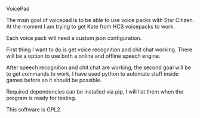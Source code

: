 VoicePad

The main goal of voicepad is to be able to use voice packs with Star Citizen.
At the moment I am trying to get Kate from HCS voicepacks to work.

Each voice pack will need a custom json configuration.

First thing I want to do is get voice recognition and chit chat working.
There will be a option to use both a online and offline speech engine.

After speech recognition and chit chat are working, the second goal will be to get commands to work,
I have used python to automate stuff inside games before so it should be possible.

Required dependencies can be installed via pip, I will list them when the program is ready for testing.

This software is GPL2.